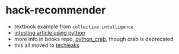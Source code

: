 # hack-recommender

* textbook example from `collective intelligence`
* [intesting article using python](https://www.analyticsvidhya.com/blog/2016/06/quick-guide-build-recommendation-engine-python/)
* more info in books repo, [python_crab](https://bitbucket.org/Niarfe/book-sample-code/src/8e865094425b37ee2fde78dd0c3bb013e0b3bae0/blogs/python_crab/?at=master), though crab is deprecated 
* this all moved to [techleaks](https://github.com/HGData/techleaks/tree/master/textbook_example)
